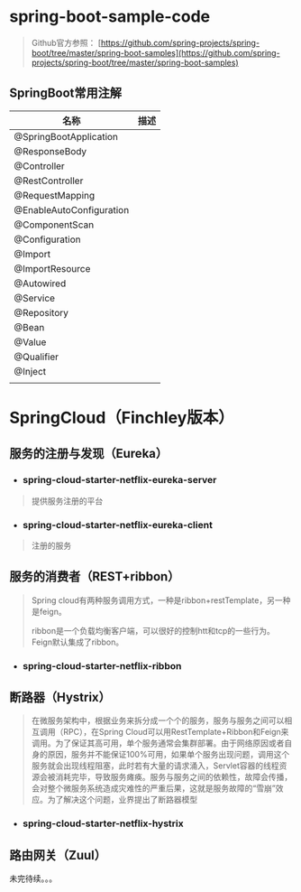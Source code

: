 # spring-boot-sample-code

> Github官方参照： [https://github.com/spring-projects/spring-boot/tree/master/spring-boot-samples](https://github.com/spring-projects/spring-boot/tree/master/spring-boot-samples)

## SpringBoot常用注解
| 名称                     | 描述 |
| ------------------------ | ---- |
| @SpringBootApplication   |      |
| @ResponseBody            |      |
| @Controller              |      |
| @RestController          |      |
| @RequestMapping          |      |
| @EnableAutoConfiguration |      |
| @ComponentScan           |      |
| @Configuration           |      |
| @Import                  |      |
| @ImportResource          |      |
| @Autowired               |      |
| @Service                 |      |
| @Repository              |      |
| @Bean                    |      |
| @Value                   |      |
| @Qualifier               |      |
| @Inject                  |      |
|                          |      |

# SpringCloud（Finchley版本）

## 服务的注册与发现（Eureka）
* ### spring-cloud-starter-netflix-eureka-server
> 提供服务注册的平台
* ### spring-cloud-starter-netflix-eureka-client
> 注册的服务

## 服务的消费者（REST+ribbon）
> Spring cloud有两种服务调用方式，一种是ribbon+restTemplate，另一种是feign。
>
> ribbon是一个负载均衡客户端，可以很好的控制htt和tcp的一些行为。Feign默认集成了ribbon。

* ### spring-cloud-starter-netflix-ribbon

## 断路器（Hystrix）
> 在微服务架构中，根据业务来拆分成一个个的服务，服务与服务之间可以相互调用（RPC），在Spring Cloud可以用RestTemplate+Ribbon和Feign来调用。为了保证其高可用，单个服务通常会集群部署。由于网络原因或者自身的原因，服务并不能保证100%可用，如果单个服务出现问题，调用这个服务就会出现线程阻塞，此时若有大量的请求涌入，Servlet容器的线程资源会被消耗完毕，导致服务瘫痪。服务与服务之间的依赖性，故障会传播，会对整个微服务系统造成灾难性的严重后果，这就是服务故障的“雪崩”效应。为了解决这个问题，业界提出了断路器模型

* ### spring-cloud-starter-netflix-hystrix

## 路由网关（Zuul）


未完待续。。。
